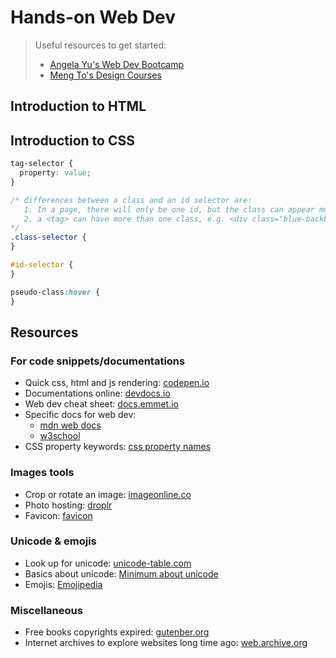 # Hands-on Web Dev

> Useful resources to get started:
>
> - [Angela Yu's Web Dev Bootcamp](https://www.udemy.com/course/the-complete-web-development-bootcamp/)
> - [Meng To's Design Courses](https://designcode.io)

## Introduction to HTML

## Introduction to CSS

```css
tag-selector {
  property: value;
}

/* differences between a class and an id selector are:
   1. In a page, there will only be one id, but the class can appear multiple times
   2. a <tag> can have more than one class, e.g. <div class="blue-backbg center">, but can be only assigned one id
*/
.class-selector {
}

#id-selector {
}

pseudo-class:hover {
}
```

## Resources

### For code snippets/documentations

- Quick css, html and js rendering: [codepen.io](https://codepen.io/pen/)
- Documentations online: [devdocs.io](https://devdocs.io)
- Web dev cheat sheet: [docs.emmet.io](https://docs.emmet.io/cheat-sheet/)
- Specific docs for web dev:
  - [mdn web docs](https://developer.mozilla.org/en-US/)
  - [w3school](https://www.w3schools.com)
- CSS property keywords: [css property names](https://developer.mozilla.org/en-US/docs/Web/CSS/Reference#index)

### Images tools

- Crop or rotate an image: [imageonline.co](https://crop-circle.imageonline.co/)
- Photo hosting: [droplr]()
- Favicon: [favicon](https://www.favicon.cc)

### Unicode & emojis

- Look up for unicode: [unicode-table.com](https://unicode-table.com/en/)
- Basics about unicode: [Minimum about unicode](https://www.joelonsoftware.com/2003/10/08/the-absolute-minimum-every-software-developer-absolutely-positively-must-know-about-unicode-and-character-sets-no-excuses/)
- Emojis: [Emojipedia](https://emojipedia.org)

### Miscellaneous

- Free books copyrights expired: [gutenber.org](https://www.gutenberg.org)
- Internet archives to explore websites long time ago: [web.archive.org](https://web.archive.org)
